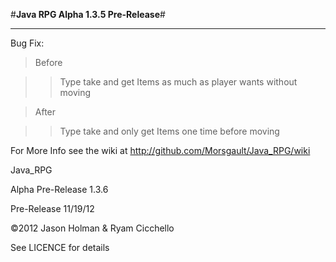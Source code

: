 #__Java RPG Alpha 1.3.5 Pre-Release__#

<hr>

Bug Fix:

>Before

>>Type take and get Items as much as player wants without moving

>After

>>Type take and only get Items one time before moving

For More Info see the wiki at http://github.com/Morsgault/Java_RPG/wiki

Java_RPG

Alpha Pre-Release 1.3.6

Pre-Release 11/19/12

©2012 Jason Holman & Ryam Cicchello

See LICENCE for details
